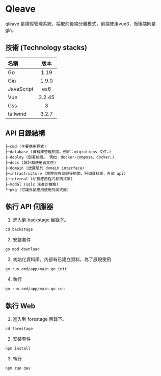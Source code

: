 # Qleave
qleave 是請假管理系統，採取前後端分離模式，前端使用vue3，而後端則是gin。

## 技術 (Technology stacks)
| 名稱 | 版本 |
| :-- | :--: |
| Go |  1.19|
| Gin | 1.9.0 |
| JavaScript | es6 |
| Vue |3.2.45 |
| Css |3 |
| tailwind |3.2.7 |

## API 目錄結構
```
├─cmd (主要應用程式)
├─database (資料庫管理相關。例如：migrations 文件。)
├─deploy (部署相關。 例如：docker-compose，docker。)
├─docs (設計和使用者文件)
├─domain (放置關於 domain interface)
├─infrastructure (放置與外部鏈接相關，例如資料庫，外部 api)
├─internal (私有應用程式和函式庫)
├─modal (sqlc 生產的檔案)
└─pkg (可讓外部應用使用的函式庫)		
```

## 執行 API 伺服器
1. 進入到 backstage 目錄下。
```
cd backstage
```
2. 安裝套件
```
go mod download
```
3. 初始化資料庫，內部有已建立資料，為了展現使用
```
go run cmd/app/main.go init
```
4. 執行
```
go run cmd/app/main.go run
```

## 執行 Web
1. 進入到 forestage 目錄下。
```
cd forestage
```
2. 安裝套件
```
npm install
```
3. 執行
```
npm run dev
```